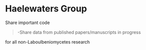 # Haelewaters Group

Share important code
>-Share data from published papers/manuscripts in progress

for all non-Laboulbeniomycetes research
